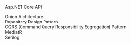 Asp.NET Core API

Onion Architecture <br/>
Repository Design Pattern <br/>
CQRS (Command Query Responsibility Segregation) Pattern<br/>
MediatR <br/>
Serilog


